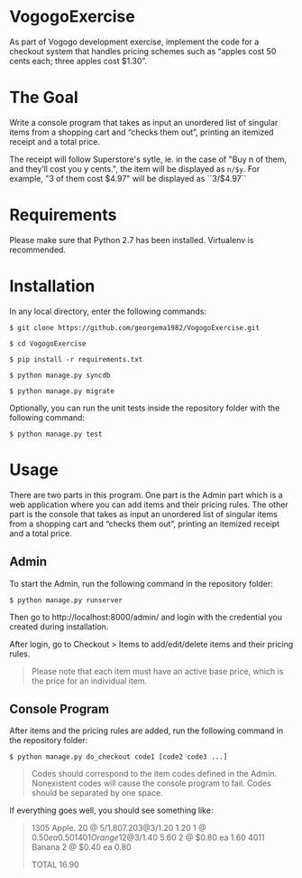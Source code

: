 VogogoExercise
==============

As part of Vogogo development exercise, implement the code for a checkout system that handles pricing  schemes such as “apples cost 50 cents each; three apples cost $1.30”.


The Goal
========

Write a console program that takes as input an unordered list of singular items from a shopping cart and “checks them out”, printing  an itemized receipt and a total price.

The receipt will follow Superstore's sytle, ie. in the case of "Buy n of them, and they’ll cost you y cents.", the item will be displayed as ``n/$y``. For example, "3 of them cost $4.97" will be displayed as ``3/$4.97``


Requirements
============

Please make sure that Python 2.7 has been installed. Virtualenv is recommended.

Installation
============

In any local directory, enter the following commands:

	$ git clone https://github.com/georgema1982/VogogoExercise.git

	$ cd VogogoExercise

	$ pip install -r requirements.txt

	$ python manage.py syncdb

	$ python manage.py migrate

Optionally, you can run the unit tests inside the repository folder with the following command:

    $ python manage.py test


Usage
=====

There are two parts in this program. One part is the Admin part which is a web application where you can add items and their pricing rules. The other part is the console that takes as input an unordered list of singular items from a shopping cart and “checks them out”, printing  an itemized receipt and a total price.


Admin
-----

To start the Admin, run the following command in the repository folder:

	$ python manage.py runserver

Then go to http://localhost:8000/admin/ and login with the credential you created during installation.

After login, go to Checkout > Items to add/edit/delete items and their pricing rules.

> Please note that each item must have an active base price, which is the price for an individual item.


Console Program
---------------

After items and the pricing rules are added, run the following command in the repository folder:

	$ python manage.py do_checkout code1 [code2 code3 ...]

> Codes should correspond to the item codes defined in the Admin. Nonexistent codes will cause the console program to fail. Codes should be separated by one space.

If everything goes well, you should see something like:

>1305    Apple.
>  20 @ 5/$1.80                                7.20
>  3 @ 3/$1.20                                 1.20
>  1 @ $0.50 ea                                0.50
>1401    Orange
>  12 @ 3/$1.40                                5.60
>  2 @ $0.80 ea                                1.60
>4011    Banana
>  2 @ $0.40 ea                                0.80
>
>TOTAL                                        16.90
